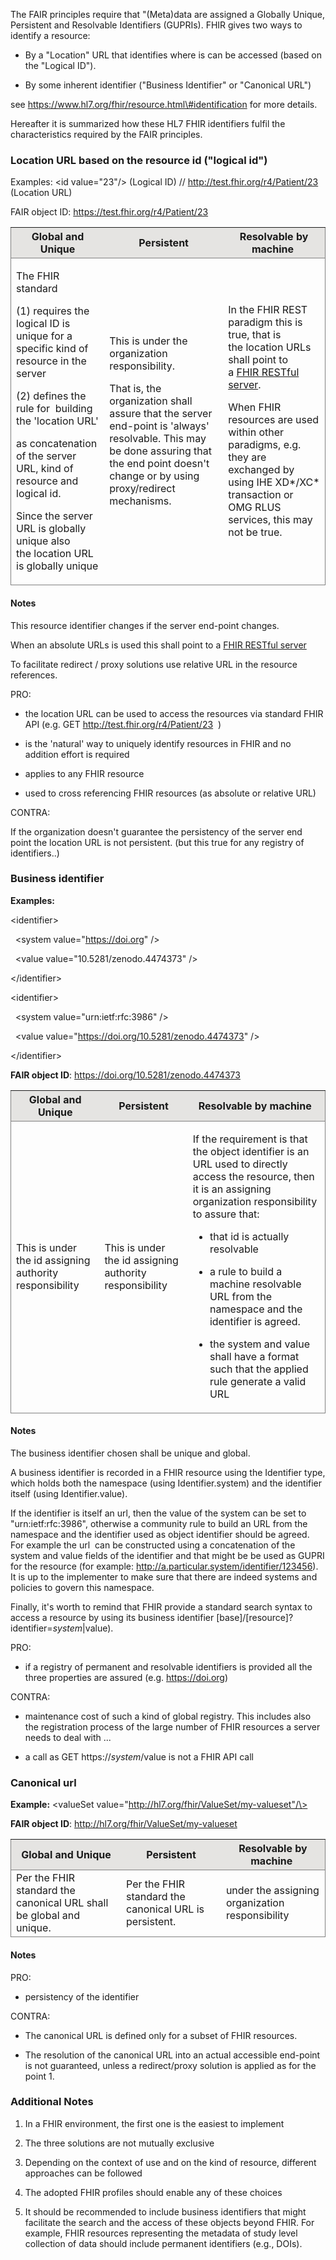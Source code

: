 The FAIR principles require that "(Meta)data are assigned a Globally
Unique, Persistent and Resolvable Identifiers (GUPRIs). FHIR gives two
ways to identify a resource:

  - By a "Location" URL that identifies where is can be accessed (based
    on the "Logical ID"). 

  - By some inherent identifier ("Business Identifier" or "Canonical
    URL")

see [<span class="underline">https://www.hl7.org/fhir/resource.html\#identification</span>](https://www.hl7.org/fhir/resource.html#identification) for
more details.

Hereafter it is summarized how these HL7 FHIR identifiers fulfil the
characteristics required by the FAIR principles.

### Location URL based on the resource id ("logical id")

Examples: \<id value="23"/\> (Logical ID) //
<http://test.fhir.org/r4/Patient/23> (Location URL)

FAIR object ID: https://test.fhir.org/r4/Patient/23

<table style="border-color: #000000; width:80 1px solid gray;">
<thead>
<tr style="border: 1px solid gray; background-color: #E5E4E2;">
<th>Global and Unique</th>
<th>Persistent</th>
<th>Resolvable by machine </th>
</tr>
</thead>
<tbody>
<tr style="border: 1px solid gray; ">
<td><p>The FHIR standard</p>
<p>(1) requires the  logical ID is unique for a specific kind of resource in the server</p>
<p>(2) defines the rule for  building the 'location URL'</p>
<p>as concatenation of the server URL, kind of resource and logical id.</p>
<p>Since the server URL is globally unique also the location URL is globally unique</p></td>
<td><p>This is under the organization responsibility.</p>
<p>That is, the organization shall assure that the server end-point is 'always' resolvable. This may be done assuring that the end point doesn't change or by using proxy/redirect mechanisms.</p></td>
<td><p>In the FHIR REST paradigm this is true, that is the location URLs shall point to a <a href="https://www.hl7.org/fhir/http.html">FHIR RESTful server</a>.</p>
<p>When FHIR resources are used within other paradigms, e.g. they are exchanged by using IHE XD*/XC* transaction or OMG RLUS services, this may not be true.</p></td>
</tr>
</tbody>
</table>

#### Notes

This resource identifier changes if the server end-point changes.

When an absolute URLs is used this shall point to a [FHIR RESTful
server](https://www.hl7.org/fhir/http.html)

To facilitate redirect / proxy solutions use relative URL in the
resource references.

PRO:

  - the location URL can be used to access the resources via standard
    FHIR API (e.g. GET <http://test.fhir.org/r4/Patient/23>  )

  - is the 'natural' way to uniquely identify resources in FHIR and no
    addition effort is required

  - applies to any FHIR resource

  - used to cross referencing FHIR resources (as absolute or relative
    URL)

CONTRA:

If the organization doesn't guarantee the persistency of the server end
point the location URL is not persistent. (but this true for any
registry of identifiers..)

### Business identifier

**Examples:**

\<identifier\>

  \<system
value="[<span class="underline">https://doi.org</span>](https://doi.org/)"
/\>

  \<value value="10.5281/zenodo.4474373" /\>

\</identifier\>

\<identifier\>

  \<system value="urn:ietf:rfc:3986" /\>

  \<value value="https://doi.org/10.5281/zenodo.4474373" /\>

\</identifier\>

**FAIR object ID**: <https://doi.org/10.5281/zenodo.4474373>

<table style="border-color: #000000; width:80 1px solid gray;">
<thead>
<tr style="border: 1px solid gray; background-color: #E5E4E2;">
<th>Global and Unique</th>
<th>Persistent</th>
<th>Resolvable by machine </th>
</tr>
</thead>
<tbody>
<tr style="border: 1px solid gray; ">
<td>This is under the id assigning authority responsibility</td>
<td>This is under the id assigning authority responsibility</td>
<td><p>If the requirement is that the object identifier is an URL used to directly access the resource, then it is an assigning organization responsibility to assure that:</p>
<ul>
<li><p>that id is actually resolvable</p></li>
<li><p>a rule to build a machine resolvable URL from the namespace and the identifier is agreed.</p></li>
<li><p>the system and value shall have a format such that the applied rule generate a valid URL </p></li>
</ul></td>
</tr>
</tbody>
</table>

#### Notes

The business identifier chosen shall be unique and global.

A business identifier is recorded in a FHIR resource using the
Identifier type, which holds both the namespace (using
Identifier.system) and the identifier itself (using Identifier.value).

If the identifier is itself an url, then the value of the system can be
set to "urn:ietf:rfc:3986", otherwise a community rule to build an URL
from the namespace and the identifier used as object identifier should
be agreed. For example the url  can be constructed using a concatenation
of the system and value fields of the identifier and that might be be
used as GUPRI for the resource (for
example: [<span class="underline">http://a.particular.system/identifier/123456</span>](http://a.particular.system/identifier/123456)).
It is up to the implementer to make sure that there are indeed systems
and policies to govern this namespace.

Finally, it's worth to remind that FHIR provide a standard search syntax
to access a resource by using its business identifier
\[base\]/\[resource\]?identifier=$system|$value).

PRO:

  - if a registry of permanent and resolvable identifiers is provided
    all the three properties are assured
    (e.g. [<span class="underline">https://doi.org</span>](https://doi.org/))

CONTRA:

  - maintenance cost of such a kind of global registry. This includes
    also the registration process of the large number of FHIR resources
    a server needs to deal with ...

  - a call as GET https://$system/$value is not a FHIR API call

### Canonical url

**Example:** \<valueSet
value="http://hl7.org/fhir/ValueSet/my-valueset"/\>

**FAIR object ID**: <http://hl7.org/fhir/ValueSet/my-valueset>

<table style="border-color: #000000; width:80 1px solid gray;">
<thead>
<tr style="border: 1px solid gray; background-color: #E5E4E2;">
<th>Global and Unique</th>
<th>Persistent</th>
<th>Resolvable by machine </th>
</tr>
</thead>
<tbody>
<tr style="border: 1px solid gray; ">
<td>Per the FHIR standard the canonical URL shall be global and unique. </td>
<td>Per the FHIR standard the canonical URL is persistent.</td>
<td>under the assigning organization responsibility</td>
</tr>
</tbody>
</table>

#### Notes

PRO:

  - persistency of the identifier 

CONTRA:

  - The canonical URL is defined only for a subset of FHIR resources.

  - The resolution of the canonical URL into an actual accessible
    end-point is not guaranteed, unless a redirect/proxy solution is
    applied as for the point 1.

### Additional Notes

1.  In a FHIR environment, the first one is the easiest to implement 

2.  The three solutions are not mutually exclusive

3.  Depending on the context of use and on the kind of resource,
    different approaches can be followed

4.  The adopted FHIR profiles should enable any of these choices

5.  It should be recommended to include business identifiers that might
    facilitate the search and the access of these objects beyond FHIR.
    For example, FHIR resources representing the metadata of study level
    collection of data should include permanent identifiers (e.g.,
    DOIs).
